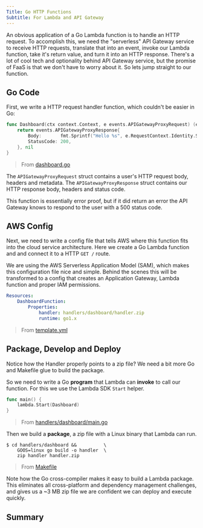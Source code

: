```yaml
---
Title: Go HTTP Functions
Subtitle: For Lambda and API Gateway
---
```


An obvious application of a Go Lambda function is to handle an HTTP request. To accomplish this, we need the "serverless" API Gateway service to receive HTTP requests, translate that into an event, invoke our Lambda function, take it's return value, and turn it into an HTTP response. There's a lot of cool tech and optionality behind API Gateway service, but the promise of FaaS is that we don't have to worry about it. So lets jump straight to our function.

## Go Code

First, we write a HTTP request handler function, which couldn't be easier in Go:

```go
func Dashboard(ctx context.Context, e events.APIGatewayProxyRequest) (events.APIGatewayProxyResponse, error) {
	return events.APIGatewayProxyResponse{
		Body:       fmt.Sprintf("Hello %s", e.RequestContext.Identity.SourceIP),
		StatusCode: 200,
	}, nil
}
```
> From [dashboard.go](http://github.com/nzoschke/gofaas/tree/dashboard.go)

The `APIGatewayProxyRequest` struct contains a user's HTTP request body, headers and metadata. The `APIGatewayProxyResponse` struct contains our HTTP response body, headers and status code.

This function is essentially error proof, but if it did return an error the API Gateway knows to respond to the user with a 500 status code.

## AWS Config

Next, we need to write a config file that tells AWS where this function fits into the cloud service architecture. Here we create a Go Lambda function and and connect it to a HTTP `GET /` route.

We are using the AWS Serverless Application Model (SAM), which makes this configuration file nice and simple. Behind the scenes this will be transformed to a config that creates an Application Gateway, Lambda function and proper IAM permissions.

```yaml
Resources:
    DashboardFunction:
        Properties:
            handler: handlers/dashboard/handler.zip
            runtime: go1.x
```
> From [template.yml](http://github.com/nzoschke/gofaas/tree/template.yml)

## Package, Develop and Deploy

Notice how the Handler properly points to a zip file? We need a bit more Go and Makefile glue to build the package.

So we need to write a Go **program** that Lambda can **invoke** to call our function. For this we use the Lambda SDK `Start` helper.

```go
func main() {
    lambda.Start(Dashboard)
}
```
> From [handlers/dashboard/main.go](http://github.com/nzoschke/gofaas/tree/dashboard.go)

Then we build a **package**, a zip file with a Linux binary that Lambda can run.

```shell
$ cd handlers/dashboard &&          \
    GOOS=linux go build -o handler  \
    zip handler handler.zip
```
> From [Makefile](http://github.com/nzoschke/gofaas/tree/Makefile)

Note how the Go cross-compiler makes it easy to build a Lambda package. This eliminates all cross-platform and dependency management challenges, and gives us a ~3 MB zip file we are confident we can deploy and execute quickly.



## Summary